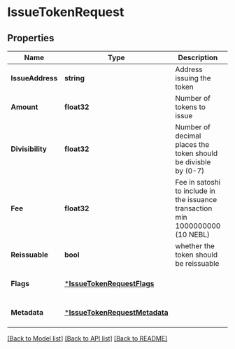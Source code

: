 # IssueTokenRequest

## Properties
Name | Type | Description | Notes
------------ | ------------- | ------------- | -------------
**IssueAddress** | **string** | Address issuing the token | [default to null]
**Amount** | **float32** | Number of tokens to issue | [default to null]
**Divisibility** | **float32** | Number of decimal places the token should be divisble by (0-7) | [default to null]
**Fee** | **float32** | Fee in satoshi to include in the issuance transaction min 1000000000 (10 NEBL) | [default to null]
**Reissuable** | **bool** | whether the token should be reissuable | [default to null]
**Flags** | [***IssueTokenRequestFlags**](issueTokenRequest_flags.md) |  | [optional] [default to null]
**Metadata** | [***IssueTokenRequestMetadata**](issueTokenRequest_metadata.md) |  | [optional] [default to null]

[[Back to Model list]](../README.md#documentation-for-models) [[Back to API list]](../README.md#documentation-for-api-endpoints) [[Back to README]](../README.md)


